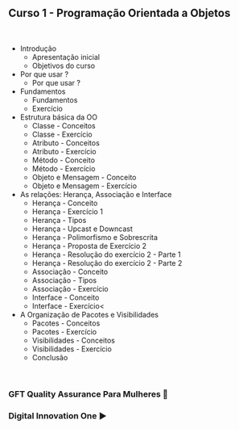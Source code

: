 ## Curso 1 - Programação Orientada a Objetos     
<br/>

- Introdução    
  - Apresentação inicial
  - Objetivos do curso           
- Por que usar ?  
  - Por que usar ?
- Fundamentos 
  - Fundamentos  
  - Exercício  
- Estrutura básica da OO  
  - Classe - Conceitos
  - Classe - Exercício  
  - Atributo - Conceitos  
  - Atributo - Exercício  
  - Método - Conceito  
  - Método - Exercício  
  - Objeto e Mensagem - Conceito  
  - Objeto e Mensagem - Exercício  
- As relações: Herança, Associação e Interface  
  - Herança - Conceito  
  - Herança - Exercício 1  
  - Herança - Tipos  
  - Herança - Upcast e Downcast
  - Herança - Polimorfismo e Sobrescrita  
  - Herança - Proposta de Exercício 2  
  - Herança - Resolução do exercício 2 - Parte 1  
  - Herança - Resolução do exercício 2 - Parte 2
  - Associação - Conceito 
  - Associação - Tipos  
  - Associação - Exercício 
  - Interface - Conceito 
  - Interface - Exercício<  
- A Organização de Pacotes e Visibilidades  
  - Pacotes - Conceitos 
  - Pacotes - Exercício  
  - Visibilidades - Conceitos
  - Visibilidades - Exercício
  - Conclusão   

<br/>
  
  <h3>GFT Quality Assurance Para Mulheres 👩 </h3>  
  <h3>Digital Innovation One ▶️ </h3>
